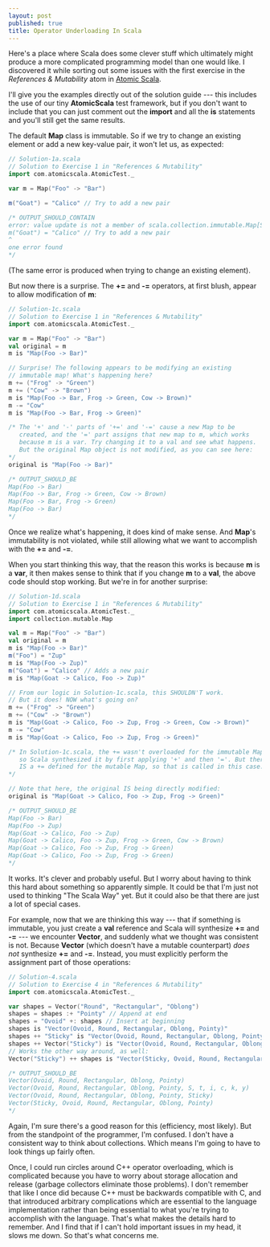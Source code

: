 ```yaml
---
layout: post
published: true
title: Operator Underloading In Scala
---
```


Here's a place where Scala does some clever stuff which ultimately might produce a more complicated programming model than one would like. I discovered it while sorting out some issues with the first exercise in the *References & Mutability* atom in [Atomic Scala](http://www.atomicscala.com/).

I'll give you the examples directly out of the solution guide --- this includes the use of our tiny **AtomicScala** test framework, but if you don't want to include that you can just comment out the **import** and all the **is** statements and you'll still get the same results.

The default **Map** class is immutable. So if we try to change an existing element or add a new key-value pair, it won't let us, as expected:

```Scala
// Solution-1a.scala
// Solution to Exercise 1 in "References & Mutability"
import com.atomicscala.AtomicTest._

var m = Map("Foo" -> "Bar")

m("Goat") = "Calico" // Try to add a new pair

/* OUTPUT_SHOULD_CONTAIN
error: value update is not a member of scala.collection.immutable.Map[String,String]
m("Goat") = "Calico" // Try to add a new pair
^
one error found
*/
```

(The same error is produced when trying to change an existing element).

But now there is a surprise. The **+=** and **-=** operators, at first blush, appear to allow modification of **m**:

```Scala
// Solution-1c.scala
// Solution to Exercise 1 in "References & Mutability"
import com.atomicscala.AtomicTest._

var m = Map("Foo" -> "Bar")
val original = m
m is "Map(Foo -> Bar)"

// Surprise! The following appears to be modifying an existing
// immutable map! What's happening here?
m += ("Frog" -> "Green")
m += ("Cow" -> "Brown")
m is "Map(Foo -> Bar, Frog -> Green, Cow -> Brown)"
m -= "Cow"
m is "Map(Foo -> Bar, Frog -> Green)"

/* The '+' and '-' parts of '+=' and '-=' cause a new Map to be
   created, and the '=' part assigns that new map to m, which works
   because m is a var. Try changing it to a val and see what happens.
   But the original Map object is not modified, as you can see here:
*/
original is "Map(Foo -> Bar)"

/* OUTPUT_SHOULD_BE
Map(Foo -> Bar)
Map(Foo -> Bar, Frog -> Green, Cow -> Brown)
Map(Foo -> Bar, Frog -> Green)
Map(Foo -> Bar)
*/
```

Once we realize what's happening, it does kind of make sense. And **Map**'s immutability is not violated, while still allowing what we want to accomplish with the **+=** and **-=**.

When you start thinking this way, that the reason this works is because **m** is a **var**, it then makes sense to think that if you change **m** to a **val**, the above code should stop working. But we're in for another surprise:

```Scala
// Solution-1d.scala
// Solution to Exercise 1 in "References & Mutability"
import com.atomicscala.AtomicTest._
import collection.mutable.Map

val m = Map("Foo" -> "Bar")
val original = m
m is "Map(Foo -> Bar)"
m("Foo") = "Zup"
m is "Map(Foo -> Zup)"
m("Goat") = "Calico" // Adds a new pair
m is "Map(Goat -> Calico, Foo -> Zup)"

// From our logic in Solution-1c.scala, this SHOULDN'T work.
// But it does! NOW what's going on?
m += ("Frog" -> "Green")
m += ("Cow" -> "Brown")
m is "Map(Goat -> Calico, Foo -> Zup, Frog -> Green, Cow -> Brown)"
m -= "Cow"
m is "Map(Goat -> Calico, Foo -> Zup, Frog -> Green)"

/* In Solution-1c.scala, the += wasn't overloaded for the immutable Map,
   so Scala synthesized it by first applying '+' and then '='. But there
   IS a += defined for the mutable Map, so that is called in this case.
*/

// Note that here, the original IS being directly modified:
original is "Map(Goat -> Calico, Foo -> Zup, Frog -> Green)"

/* OUTPUT_SHOULD_BE
Map(Foo -> Bar)
Map(Foo -> Zup)
Map(Goat -> Calico, Foo -> Zup)
Map(Goat -> Calico, Foo -> Zup, Frog -> Green, Cow -> Brown)
Map(Goat -> Calico, Foo -> Zup, Frog -> Green)
Map(Goat -> Calico, Foo -> Zup, Frog -> Green)
*/
```

It works. It's clever and probably useful. But I worry about having to think this hard about something so apparently simple. It could be that I'm just not used to thinking "The Scala Way" yet. But it could also be that there are just a lot of special cases.

For example, now that we are thinking this way --- that if something is immutable, you just create a **val** reference and Scala will synthesize **+=** and **-=** --- we encounter **Vector**, and suddenly what we thought was consistent is not. Because **Vector** (which doesn't have a mutable counterpart) *does not* synthesize **+=** and **-=**. Instead, you must explicitly perform the assignment part of those operations:

```Scala
// Solution-4.scala
// Solution to Exercise 4 in "References & Mutability"
import com.atomicscala.AtomicTest._

var shapes = Vector("Round", "Rectangular", "Oblong")
shapes = shapes :+ "Pointy" // Append at end
shapes = "Ovoid" +: shapes // Insert at beginning
shapes is "Vector(Ovoid, Round, Rectangular, Oblong, Pointy)"
shapes ++ "Sticky" is "Vector(Ovoid, Round, Rectangular, Oblong, Pointy, S, t, i, c, k, y)"
shapes ++ Vector("Sticky") is "Vector(Ovoid, Round, Rectangular, Oblong, Pointy, Sticky)"
// Works the other way around, as well:
Vector("Sticky") ++ shapes is "Vector(Sticky, Ovoid, Round, Rectangular, Oblong, Pointy)"

/* OUTPUT_SHOULD_BE
Vector(Ovoid, Round, Rectangular, Oblong, Pointy)
Vector(Ovoid, Round, Rectangular, Oblong, Pointy, S, t, i, c, k, y)
Vector(Ovoid, Round, Rectangular, Oblong, Pointy, Sticky)
Vector(Sticky, Ovoid, Round, Rectangular, Oblong, Pointy)
*/
```

Again, I'm sure there's a good reason for this (efficiency, most likely). But from the standpoint of the programmer, I'm confused. I don't have a consistent way to think about collections. Which means I'm going to have to look things up fairly often.

Once, I could run circles around C++ operator overloading, which is complicated because you have to worry about storage allocation and release (garbage collectors eliminate those problems). I don't remember that like I once did because C++ must be backwards compatible with C, and that introduced arbitrary complications which are essential to the language implementation rather than being essential to what you're trying to accomplish with the language. That's what makes the details hard to remember. And I find that if I can't hold important issues in my head, it slows me down. So that's what concerns me.
